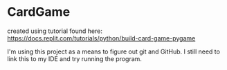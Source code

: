 # CardGame

created using tutorial found here:
https://docs.replit.com/tutorials/python/build-card-game-pygame

I'm using this project as a means to figure out git and GitHub. I still need to link this to my IDE and try running the program.
